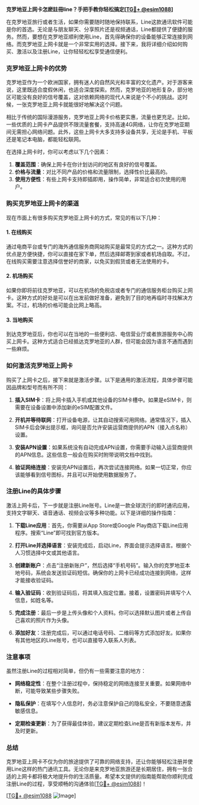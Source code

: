 **克罗地亚上网卡怎麽註冊line？手把手教你轻松搞定[[TG💪+ @esim1088](https://t.me/s/esim1088)]**

在克罗地亚旅行或者生活，如果你需要随时随地保持联系，Line这款通讯软件可能是你的首选。无论是与朋友聊天、分享照片还是视频通话，Line都提供了便捷的服务。然而，要想在克罗地亚顺利使用Line，首先得确保你的设备能够正常连接到网络。而克罗地亚上网卡就是一个非常实用的选择。接下来，我将详细介绍如何购买、激活以及注册Line，让你轻轻松松享受通信便利。

### 克罗地亚上网卡的优势

克罗地亚作为一个欧洲国家，拥有迷人的自然风光和丰富的文化遗产。对于游客来说，这里既适合度假休闲，也适合深度探索。然而，克罗地亚的地形复杂，部分地区可能没有良好的信号覆盖，这对依赖网络的现代人来说是个不小的挑战。这时候，一张克罗地亚上网卡就能很好地解决这个问题。

相比于传统的国际漫游服务，克罗地亚上网卡价格更实惠，流量也更充足。比如，一些优质的上网卡产品提供不限流量套餐，支持高速4G网络，让你在克罗地亚期间无需担心网络问题。此外，这些上网卡大多支持多设备共享，无论是手机、平板还是笔记本电脑，都能轻松联网。

在选择上网卡时，你可以考虑以下几个因素：
1. **覆盖范围**：确保上网卡在你计划访问的地区有良好的信号覆盖。
2. **价格与流量**：对比不同产品的价格和流量限制，选择性价比最高的。
3. **使用方便性**：有些上网卡支持即插即用，操作简单，非常适合初次使用的用户。

### 购买克罗地亚上网卡的渠道

现在市面上有很多购买克罗地亚上网卡的方式，常见的有以下几种：

#### 1. 在线购买
通过电商平台或专门的海外通信服务商网站购买是最常见的方式之一。这种方式的优点是方便快捷，你可以直接在家下单，然后选择邮寄到家或者机场自取。不过，在线购买需要注意选择信誉好的商家，以免买到假货或者无法使用的卡。

#### 2. 机场购买
如果你即将前往克罗地亚，可以在机场的免税店或者专门的通信服务柜台购买上网卡。这种方式的好处是可以在出发前做好准备，避免到了目的地再临时寻找解决方案。不过，机场的价格可能会比网上略高。

#### 3. 当地购买
到达克罗地亚后，你也可以在当地的一些便利店、电信营业厅或者旅游服务中心购买上网卡。这种方式适合已经抵达克罗地亚的人群，但可能会因为语言不通而遇到一些麻烦。

### 如何激活克罗地亚上网卡

购买了上网卡之后，接下来就是激活步骤。以下是通用的激活流程，具体步骤可能因品牌和型号而有所不同：

1. **插入SIM卡**：将上网卡插入手机或其他设备的SIM卡槽中。如果是eSIM卡，则需要在设备设置中添加新的eSIM配置文件。
   
2. **开机并等待联网**：打开设备电源，让其自动搜索可用网络。通常情况下，插入SIM卡后会弹出提示框，询问是否允许安装运营商提供的APN（接入点名称）设置。

3. **安装APN设置**：如果系统没有自动完成APN设置，你需要手动输入运营商提供的APN信息。这些信息一般会在购买时附带说明文档中找到。

4. **验证网络连接**：安装完APN设置后，再次尝试连接网络。如果一切正常，你应该能够看到信号图标，并且可以开始使用数据服务了。

### 注册Line的具体步骤

激活上网卡后，下一步就是注册Line账号。Line是一款全球流行的即时通讯应用，支持文字聊天、语音通话、视频会议等多种功能。以下是详细的操作指南：

1. **下载Line应用**：首先，你需要从App Store或Google Play商店下载Line应用程序。搜索“Line”即可找到官方版本。

2. **打开Line并选择语言**：安装完成后，启动Line，界面会提示选择语言。根据个人习惯选择中文或其他语言。

3. **创建新账户**：点击“注册新账户”，然后选择“手机号码”。输入你的克罗地亚本地号码，系统会发送验证码短信。确保你的上网卡已经成功连接到网络，这样才能接收验证码。

4. **输入验证码**：收到验证码后，将其填入指定位置。接着，设置密码并填写个人信息，如姓名等。

5. **完成注册**：最后一步是上传头像和个人资料。你可以选择默认图片或者上传自己喜欢的照片作为头像。

6. **添加好友**：注册完成后，可以通过电话号码、二维码等方式添加好友。如果你有其他地区的Line账号，也可以直接导入联系人列表。

### 注意事项

虽然注册Line的过程相对简单，但仍有一些需要注意的地方：

- **网络稳定性**：在整个注册过程中，保持稳定的网络连接至关重要。如果网络中断，可能导致某些步骤失败。
  
- **隐私保护**：在填写个人信息时，务必注意保护自己的隐私安全，不要随意透露敏感信息。

- **定期检查更新**：为了获得最佳体验，建议定期检查Line是否有新版本发布，并及时更新。

### 总结

克罗地亚上网卡不仅为你的旅途提供了可靠的网络支持，还让你能够轻松注册并使用Line这样的热门通讯工具。无论你是来克罗地亚旅游还是长期居住，拥有一张合适的上网卡都将极大地提升你的生活质量。希望本文提供的指南能帮助你顺利完成注册Line的过程，享受顺畅的沟通体验[[TG💪+ @esim1088](https://t.me/s/esim1088)]！

[[TG💪+ @esim1088](https://t.me/s/esim1088) ![Image](https://i.postimg.cc/4NQfJmqS/Snipaste-2025-05-13-00-14-12.png)]